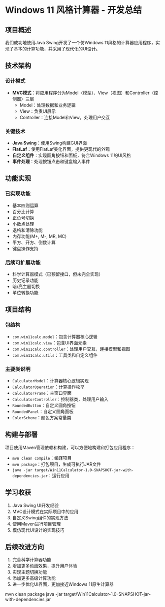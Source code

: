 # Windows 11 风格计算器 - 开发总结

## 项目概述
我们成功地使用Java Swing开发了一个仿Windows 11风格的计算器应用程序，实现了基本的计算功能，并采用了现代化的UI设计。

## 技术架构

### 设计模式
- **MVC模式**：将应用程序分为Model（模型）、View（视图）和Controller（控制器）三层
  - Model：处理数据和业务逻辑
  - View：负责UI展示
  - Controller：连接Model和View，处理用户交互

### 关键技术
- **Java Swing**：使用Swing构建GUI界面
- **FlatLaf**：使用FlatLaf美化界面，提供更现代的外观
- **自定义组件**：实现圆角按钮和面板，符合Windows 11的UI风格
- **事件处理**：处理按钮点击和键盘输入事件

## 功能实现

### 已实现功能
- 基本四则运算
- 百分比计算
- 正负号切换
- 小数点处理
- 退格和清除功能
- 内存功能(M+, M-, MR, MC)
- 平方、开方、倒数计算
- 键盘操作支持

### 后续可扩展功能
- 科学计算器模式（已预留接口，但未完全实现）
- 历史记录功能
- 暗/亮主题切换
- 单位转换功能

## 项目结构

### 包结构
- `com.win11calc.model`：包含计算器核心逻辑
- `com.win11calc.view`：包含UI界面元素
- `com.win11calc.controller`：处理用户交互，连接模型和视图
- `com.win11calc.utils`：工具类和自定义组件

### 主要类说明
- `CalculatorModel`：计算器核心逻辑实现
- `CalculatorOperation`：计算操作枚举
- `CalculatorFrame`：主窗口界面
- `CalculatorController`：控制器类，处理用户输入
- `RoundedButton`：自定义圆角按钮
- `RoundedPanel`：自定义圆角面板
- `ColorScheme`：颜色方案常量类

## 构建与部署
项目使用Maven管理依赖和构建，可以方便地构建和打包应用程序：
- `mvn clean compile`：编译项目
- `mvn package`：打包项目，生成可执行JAR文件
- `java -jar target/Win11Calculator-1.0-SNAPSHOT-jar-with-dependencies.jar`：运行应用

## 学习收获
1. Java Swing UI开发经验
2. MVC设计模式在实际项目中的应用
3. 自定义Swing组件的实现方法
4. 使用Maven进行项目管理
5. 模仿现代UI设计的实现技巧

## 后续改进方向
1. 完善科学计算器功能
2. 增加更多动画效果，提升用户体验
3. 实现主题切换功能
4. 添加更多高级计算功能
5. 进一步优化UI界面，更加接近Windows 11原生计算器 

mvn clean package
java -jar target/Win11Calculator-1.0-SNAPSHOT-jar-with-dependencies.jar